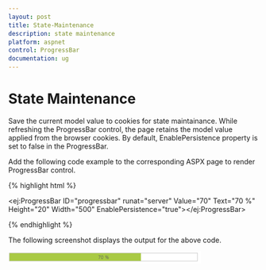 ```yaml
---
layout: post
title: State-Maintenance
description: state maintenance
platform: aspnet
control: ProgressBar
documentation: ug
---
```


# State Maintenance

Save the current model value to cookies for state maintainance. While refreshing the ProgressBar control, the page retains the model value applied from the browser cookies. By default, EnablePersistence property is set to false in the ProgressBar.

Add the following code example to the corresponding ASPX page to render ProgressBar control.

{% highlight html %}



<ej:ProgressBar ID="progressbar" runat="server" Value="70" Text="70 %"   Height="20" Width="500" EnablePersistence="true"></ej:ProgressBar>





{% endhighlight %}

The following screenshot displays the output for the above code.

![](State-Maintenance_images/State-Maintenance_img1.png)



